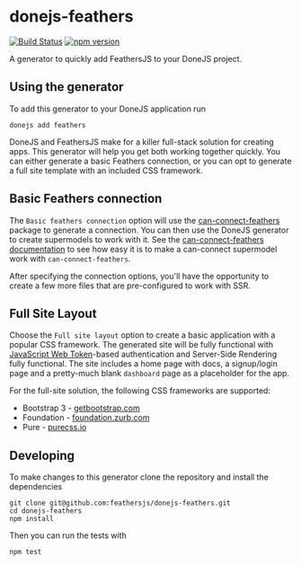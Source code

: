 # donejs-feathers

[![Build Status](https://travis-ci.org/feathersjs/donejs-feathers.svg?branch=master)](https://travis-ci.org/feathersjs/donejs-feathers)
[![npm version](https://badge.fury.io/js/donejs-feathers.svg)](http://badge.fury.io/js/donejs-feathers)

A generator to quickly add FeathersJS to your DoneJS project.

## Using the generator

To add this generator to your DoneJS application run

```
donejs add feathers
```

DoneJS and FeathersJS make for a killer full-stack solution for creating apps.  This generator will help you get both working together quickly.  You can either generate a basic Feathers connection, or you can opt to generate a full site template with an included CSS framework.

## Basic Feathers connection
The `Basic feathers connection` option will use the [can-connect-feathers](https://github.com/feathersjs/can-connect-feathers) package to generate a connection.  You can then use the DoneJS generator to create supermodels to work with it.  See the [can-connect-feathers documentation](https://github.com/feathersjs/can-connect-feathers) to see how easy it is to make a can-connect supermodel work with `can-connect-feathers`.

After specifying the connection options, you'll have the opportunity to create a few more files that are pre-configured to work with SSR.

## Full Site Layout

Choose the `Full site layout` option to create a basic application with a popular CSS framework.  The generated site will be fully functional with [JavaScript Web Token](https://jwt.io/)-based authentication and Server-Side Rendering fully functional.  The site includes a home page with docs, a signup/login page and a pretty-much blank `dashboard` page as a placeholder for the app.

For the full-site solution, the following CSS frameworks are supported:

 * Bootstrap 3 - [getbootstrap.com](http://getbootstrap.com/)
 * Foundation - [foundation.zurb.com](http://foundation.zurb.com/)
 * Pure - [purecss.io](http://purecss.io)


## Developing

To make changes to this generator clone the repository and install the dependencies

```
git clone git@github.com:feathersjs/donejs-feathers.git
cd donejs-feathers
npm install
```

Then you can run the tests with

```
npm test
```
